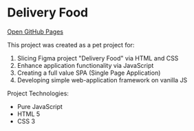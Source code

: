 # Delivery Food

[Open GitHub Pages](http://smeshchankin.github.io/delivery-food)

This project was created as a pet project for:
1. Slicing Figma project "Delivery Food" via HTML and CSS
1. Enhance application functionality via JavaScript
1. Creating a full value SPA (Single Page Application)
1. Developing simple web-application framework on vanilla JS

Project Technologies:
* Pure JavaScript
* HTML 5
* CSS 3
